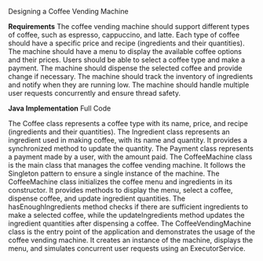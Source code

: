 Designing a Coffee Vending Machine


**Requirements**
The coffee vending machine should support different types of coffee, such as espresso, cappuccino, and latte.
Each type of coffee should have a specific price and recipe (ingredients and their quantities).
The machine should have a menu to display the available coffee options and their prices.
Users should be able to select a coffee type and make a payment.
The machine should dispense the selected coffee and provide change if necessary.
The machine should track the inventory of ingredients and notify when they are running low.
The machine should handle multiple user requests concurrently and ensure thread safety.

**Java Implementation**
Full Code

The Coffee class represents a coffee type with its name, price, and recipe (ingredients and their quantities).
The Ingredient class represents an ingredient used in making coffee, with its name and quantity. It provides a synchronized method to update the quantity.
The Payment class represents a payment made by a user, with the amount paid.
The CoffeeMachine class is the main class that manages the coffee vending machine. It follows the Singleton pattern to ensure a single instance of the machine.
The CoffeeMachine class initializes the coffee menu and ingredients in its constructor. It provides methods to display the menu, select a coffee, dispense coffee, and update ingredient quantities.
The hasEnoughIngredients method checks if there are sufficient ingredients to make a selected coffee, while the updateIngredients method updates the ingredient quantities after dispensing a coffee.
The CoffeeVendingMachine class is the entry point of the application and demonstrates the usage of the coffee vending machine. It creates an instance of the machine, displays the menu, and simulates concurrent user requests using an ExecutorService.

